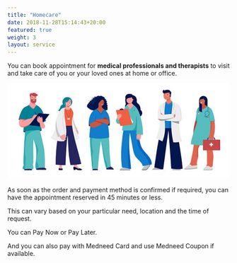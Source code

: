 ```yaml
---
title: "Homecare"
date: 2018-11-28T15:14:43+20:00  
featured: true
weight: 3
layout: service
---
```


You can book appointment for **medical professionals and therapists** to visit and take care of you or your loved ones at home or office.

![Homecare](/images/illustrations/homecare.jpg)

As soon as the order and payment method is confirmed if required, you can have the appointment reserved in 45 minutes or less. 

This can vary based on your particular need, location and the time of request.

You can Pay Now or Pay Later.

And you can also pay with Medneed Card and use Medneed Coupon if available.




